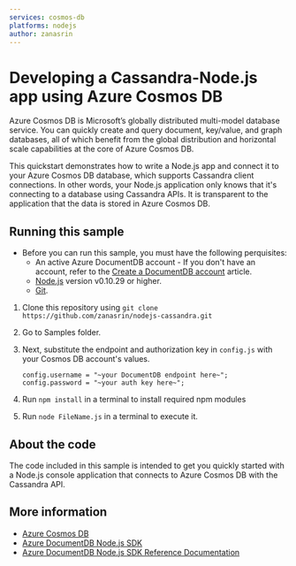 ```yaml
---
services: cosmos-db
platforms: nodejs
author: zanasrin
---
```


# Developing a Cassandra-Node.js app using Azure Cosmos DB
Azure Cosmos DB is Microsoft’s globally distributed multi-model database service. You can quickly create and query document, key/value, and graph databases, all of which benefit from the global distribution and horizontal scale capabilities at the core of Azure Cosmos DB.

This quickstart demonstrates how to write a Node.js app and connect it to your Azure Cosmos DB database, which supports Cassandra client connections. In other words, your Node.js application only knows that it's connecting to a database using Cassandra APIs. It is transparent to the application that the data is stored in Azure Cosmos DB.

## Running this sample
* Before you can run this sample, you must have the following perquisites:
	* An active Azure DocumentDB account - If you don't have an account, refer to the [Create a DocumentDB account](https://azure.microsoft.com/en-us/documentation/articles/documentdb-create-account/) article.
	* [Node.js](https://nodejs.org/en/) version v0.10.29 or higher.
	* [Git](http://git-scm.com/).


1. Clone this repository using `git clone https://github.com/zanasrin/nodejs-cassandra.git`

2. Go to Samples folder.

3. Next, substitute the endpoint and authorization key in `config.js` with your Cosmos DB account's values.

	```
	config.username = "~your DocumentDB endpoint here~";
	config.password = "~your auth key here~";
	```

4. Run `npm install` in a terminal to install required npm modules
 
5. Run `node FileName.js` in a terminal to execute it.

## About the code
The code included in this sample is intended to get you quickly started with a Node.js console application that connects to Azure Cosmos DB with the Cassandra API.

## More information

- [Azure Cosmos DB](https://docs.microsoft.com/azure/cosmos-db/introduction)
- [Azure DocumentDB Node.js SDK](https://docs.microsoft.com/azure/documentdb/documentdb-sdk-node)
- [Azure DocumentDB Node.js SDK Reference Documentation](http://azure.github.io/azure-documentdb-node/)
